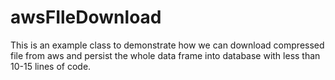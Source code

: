 # awsFIleDownload
This is an example class to demonstrate how we can download compressed file from aws and persist the whole data frame into database with less than 10-15 lines of code.

